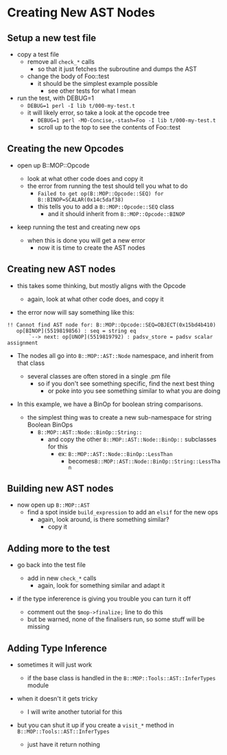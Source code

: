 <!----------------------------------------------------------------------------->
# Creating New AST Nodes
<!----------------------------------------------------------------------------->

## Setup a new test file

- copy a test file
    - remove all `check_*` calls
        - so that it just fetches the subroutine and dumps the AST
    - change the body of Foo::test
        - it should be the simplest example possible
            - see other tests for what I mean
- run the test, with DEBUG=1
    - `DEBUG=1 perl -I lib t/000-my-test.t`
    - it will likely error, so take a look at the opcode tree
        - `DEBUG=1 perl -MO-Concise,-stash=Foo -I lib t/000-my-test.t`
        - scroll up to the top to see the contents of Foo::test

## Creating the new Opcodes

- open up B::MOP::Opcode
    - look at what other code does and copy it
    - the error from running the test should tell you what to do
        - `Failed to get op(B::MOP::Opcode::SEQ) for B::BINOP=SCALAR(0x14c5daf38)`
        - this tells you to add a `B::MOP::Opcode::SEQ` class
            - and it should inherit from `B::MOP::Opcode::BINOP`

- keep running the test and creating new ops
    - when this is done you will get a new error
        - now it is time to create the AST nodes

## Creating new AST nodes

- this takes some thinking, but mostly aligns with the Opcode
    - again, look at what other code does, and copy it

- the error now will say something like this:

```
!! Cannot find AST node for: B::MOP::Opcode::SEQ=OBJECT(0x15bd4b410)
   op[BINOP](5519819856) : seq = string eq
       `--> next: op[UNOP](5519819792) : padsv_store = padsv scalar assignment
```

- The nodes all go into `B::MOP::AST::Node` namespace, and inherit from that class
    - several classes are often stored in a single .pm file
        - so if you don't see something specific, find the next best thing
            - or poke into you see something similar to what you are doing

- In this example, we have a BinOp for boolean string comparisons.
    - the simplest thing was to create a new sub-namespace for string Boolean BinOps
        - `B::MOP::AST::Node::BinOp::String::`
            - and copy the other `B::MOP::AST::Node::BinOp::` subclasses for this
                - ex: `B::MOP::AST::Node::BinOp::LessThan`
                    - becomes`B::MOP::AST::Node::BinOp::String::LessThan`

## Building new AST nodes

- now open up `B::MOP::AST`
    - find a spot inside `build_expression` to add an `elsif` for the new ops
        - again, look around, is there something similar?
            - copy it


## Adding more to the test

- go back into the test file
    - add in new `check_*` calls
        - again, look for something similar and adapt it

- if the type infererence is giving you trouble you can turn it off
    - comment out the `$mop->finalize;` line to do this
    - but be warned, none of the finalisers run, so some stuff will be missing

## Adding Type Inference

- sometimes it will just work
    - if the base class is handled in the `B::MOP::Tools::AST::InferTypes` module

- when it doesn't it gets tricky
    - I will write another tutorial for this

- but you can shut it up if you create a `visit_*` method in `B::MOP::Tools::AST::InferTypes`
    - just have it return nothing



